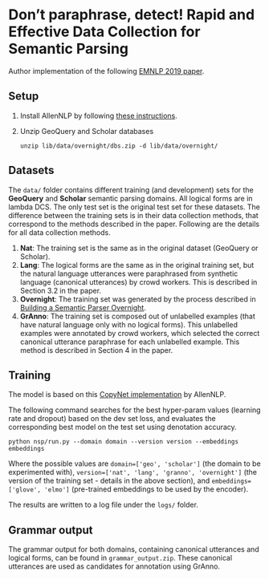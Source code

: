 # Don’t paraphrase, detect! Rapid and Effective Data Collection for Semantic Parsing

Author implementation of the following [EMNLP 2019 paper](https://www.aclweb.org/anthology/D19-1394.pdf).

## Setup

1. Install AllenNLP by following [these instructions](https://github.com/allenai/allennlp#installation). 
   

    
2. Unzip GeoQuery and Scholar databases
    ```
    unzip lib/data/overnight/dbs.zip -d lib/data/overnight/
    ```

## Datasets
The `data/` folder contains different training (and development) sets for the **GeoQuery** and **Scholar** semantic parsing domains. All logical forms are in lambda DCS. The only test set is the original test set for these datasets. The difference between the training sets is in their data collection methods, that correspond to the methods described in the paper. Following are the details for all data collection methods.
1. **Nat**: The training set is the same as in the original dataset (GeoQuery or Scholar).
2. **Lang**: The logical forms are the same as in the original training set, but the natural language utterances were paraphrased from synthetic language (canonical utterances) by crowd workers. This is described in Section 3.2 in the paper.
3. **Overnight**: The training set was generated by the process described in [Building a Semantic Parser Overnight](https://nlp.stanford.edu/pubs/wang-berant-liang-acl2015.pdf).
4. **GrAnno**: The training set is composed out of unlabelled examples (that have natural language only with no logical forms). This unlabelled examples were annotated by crowd workers, which selected the correct canonical utterance paraphrase for each unlabelled example. This method is described in Section 4 in the paper.

## Training

 The model is based on this [CopyNet implementation](https://github.com/allenai/allennlp/blob/master/allennlp/models/encoder_decoders/copynet_seq2seq.py) by AllenNLP.

The following command searches for the best hyper-param values (learning rate and dropout) based on the dev set loss, and evaluates the corresponding best model on the test set using denotation accuracy.
```
python nsp/run.py --domain domain --version version --embeddings embeddings
``` 

Where the possible values are `domain=['geo', 'scholar']` (the domain to be experimented with), `version=['nat', 'lang', 'granno', 'overnight']`  (the version of the training set - details in the above section), and `embeddings=['glove', 'elmo']` (pre-trained embeddings to be used by the encoder).

The results are written to a log file under the `logs/` folder.

## Grammar output
The grammar output for both domains, containing canonical utterances and logical forms, can be found in `grammar_output.zip`. These canonical utterances are used as candidates for annotation using GrAnno. 
